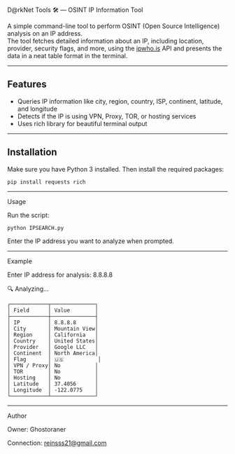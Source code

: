 D@rkNet Tools 🛠 — OSINT IP Information Tool

A simple command-line tool to perform OSINT (Open Source Intelligence) analysis on an IP address.  
The tool fetches detailed information about an IP, including location, provider, security flags, and more, using the [ipwho.is](http://ipwho.is) API and presents the data in a neat table format in the terminal.

---

## Features

- Queries IP information like city, region, country, ISP, continent, latitude, and longitude  
- Detects if the IP is using VPN, Proxy, TOR, or hosting services  
- Uses rich library for beautiful terminal output
  
---

## Installation

Make sure you have Python 3 installed. Then install the required packages:

```
pip install requests rich
```
---

Usage

Run the script:
```
python IPSEARCH.py
```
Enter the IP address you want to analyze when prompted.

---

Example

Enter IP address for analysis: 8.8.8.8

🔍 Analyzing...
```
┌────────────┬──────────────┐
│ Field      │ Value        │
├────────────┼──────────────┤
│ IP         │ 8.8.8.8      │
│ City       │ Mountain View│
│ Region     │ California   │
│ Country    │ United States│
│ Provider   │ Google LLC   │
│ Continent  │ North America│
│ Flag       │ 🇺🇸           │
│ VPN / Proxy│ No           │
│ TOR        │ No           │
│ Hosting    │ No           │
│ Latitude   │ 37.4056      │
│ Longitude  │ -122.0775    │
└────────────┴──────────────┘
```

---

Author 

Owner: Ghostoraner

Connection: reinsss21@gmail.com 
